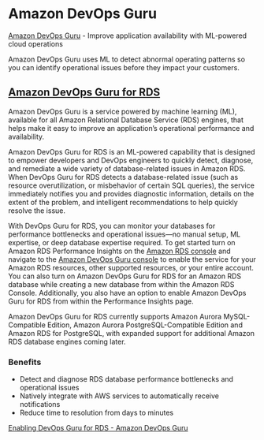 # Amazon DevOps Guru

[Amazon DevOps Guru](https://aws.amazon.com/devops-guru/) - Improve application availability with ML-powered cloud operations

Amazon DevOps Guru uses ML to detect abnormal operating patterns so you can identify operational issues before they impact your customers.

## [Amazon DevOps Guru for RDS](https://aws.amazon.com/devops-guru/features/devops-guru-for-rds/#)

Amazon DevOps Guru is a service powered by machine learning (ML), available for all Amazon Relational Database Service (RDS) engines, that helps make it easy to improve an application’s operational performance and availability.

Amazon DevOps Guru for RDS is an ML-powered capability that is designed to empower developers and DevOps engineers to quickly detect, diagnose, and remediate a wide variety of database-related issues in Amazon RDS. When DevOps Guru for RDS detects a database-related issue (such as resource overutilization, or misbehavior of certain SQL queries), the service immediately notifies you and provides diagnostic information, details on the extent of the problem, and intelligent recommendations to help quickly resolve the issue.

With DevOps Guru for RDS, you can monitor your databases for performance bottlenecks and operational issues—no manual setup, ML expertise, or deep database expertise required. To get started turn on Amazon RDS Performance Insights on the [Amazon RDS console](https://console.aws.amazon.com/rds/home) and navigate to the [Amazon DevOps Guru console](https://console.aws.amazon.com/devops-guru/) to enable the service for your Amazon RDS resources, other supported resources, or your entire account. You can also turn on Amazon DevOps Guru for RDS for an Amazon RDS database while creating a new database from within the Amazon RDS Console. Additionally, you also have an option to enable Amazon DevOps Guru for RDS from within the Performance Insights page.

Amazon DevOps Guru for RDS currently supports Amazon Aurora MySQL-Compatible Edition, Amazon Aurora PostgreSQL-Compatible Edition and Amazon RDS for PostgreSQL, with expanded support for additional Amazon RDS database engines coming later.

### Benefits

- Detect and diagnose RDS database performance bottlenecks and operational issues
- Natively integrate with AWS services to automatically receive notifications
- Reduce time to resolution from days to minutes

[Enabling DevOps Guru for RDS - Amazon DevOps Guru](https://docs.aws.amazon.com/devops-guru/latest/userguide/working-with-rds.enabling.html)
